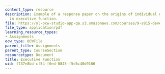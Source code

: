 ```yaml
---
content_type: resource
description: Example of a response paper on the origins of individual differences
  in executive function.
file: https://ol-ocw-studio-app-qa.s3.amazonaws.com/courses/9-s915-developmental-cognitive-neuroscience-spring-2012/f737e8bdcf54f0ed0845f5d6c40d9166_MIT9_S915S12_sample_wk10.pdf
file_type: application/pdf
learning_resource_types:
- Assignments
ocw_type: OCWFile
parent_title: Assignments
parent_type: CourseSection
resourcetype: Document
title: Executive Function
uid: f737e8bd-cf54-f0ed-0845-f5d6c40d9166
---
```

